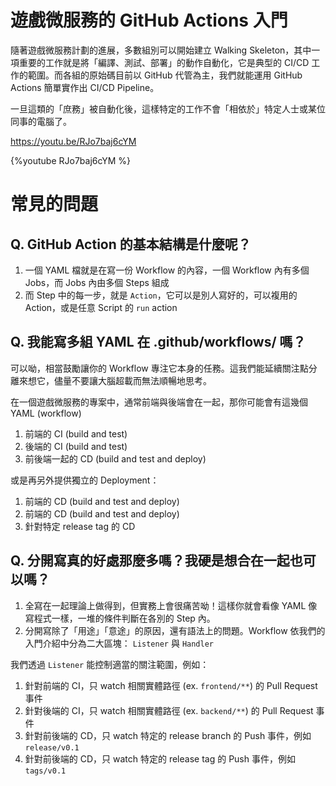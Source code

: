 # 遊戲微服務的 GitHub Actions 入門

隨著遊戲微服務計劃的進展，多數組別可以開始建立 Walking Skeleton，其中一項重要的工作就是將「編譯、測試、部署」的動作自動化，它是典型的 CI/CD 工作的範圍。而各組的原始碼目前以 GitHub 代管為主，我們就能運用 GitHub Actions 簡單實作出 CI/CD Pipeline。

一旦這類的「庶務」被自動化後，這樣特定的工作不會「相依於」特定人士或某位同事的電腦了。

https://youtu.be/RJo7baj6cYM

{%youtube RJo7baj6cYM %}

# 常見的問題

## Q. GitHub Action 的基本結構是什麼呢？

1. 一個 YAML 檔就是在寫一份 Workflow 的內容，一個 Workflow 內有多個 Jobs，而 Jobs 內由多個 Steps 組成
2. 而 Step 中的每一步，就是 `Action`，它可以是別人寫好的，可以複用的 Action，或是任意 Script 的 `run` action

## Q. 我能寫多組 YAML 在 .github/workflows/ 嗎？

可以呦，相當鼓勵讓你的 Workflow 專注它本身的任務。這我們能延續關注點分離來想它，儘量不要讓大腦超載而無法順暢地思考。

在一個遊戲微服務的專案中，通常前端與後端會在一起，那你可能會有這幾個 YAML (workflow)

1. 前端的 CI (build and test)
2. 後端的 CI (build and test)
3. 前後端一起的 CD (build and test and deploy)

或是再另外提供獨立的 Deployment：

1. 前端的 CD (build and test and deploy)
2. 前端的 CD (build and test and deploy)
3. 針對特定 release tag 的 CD

## Q. 分開寫真的好處那麼多嗎？我硬是想合在一起也可以嗎？

1. 全寫在一起理論上做得到，但實務上會很痛苦呦！這樣你就會看像 YAML 像寫程式一樣，一堆的條件判斷在各別的 Step 內。
2. 分開寫除了「用途」「意途」的原因，還有語法上的問題。Workflow 依我們的入門介紹中分為二大區塊： `Listener` 與 `Handler`

我們透過 `Listener` 能控制適當的關注範圍，例如：

1. 針對前端的 CI，只 watch 相關實體路徑 (ex. `frontend/**`) 的 Pull Request 事件
2. 針對後端的 CI，只 watch 相關實體路徑 (ex. `backend/**`) 的 Pull Request 事件
3. 針對前後端的 CD，只 watch 特定的 release branch 的 Push 事件，例如 `release/v0.1`
4. 針對前後端的 CD，只 watch 特定的 release tag 的 Push 事件，例如 `tags/v0.1`
